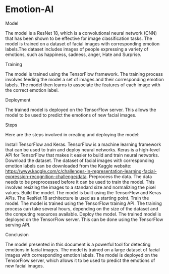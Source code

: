 # Emotion-AI
Model  

The model is a ResNet 18, which is a convolutional neural network (CNN) that has been shown to be effective for image classification tasks. The model is trained on a dataset of facial images with corresponding emotion labels.The dataset includes images of people expressing a variety of emotions, such as happiness, sadness, anger, Hate and Surprise.

Training

The model is trained using the TensorFlow framework. The training process involves feeding the model a set of images and their corresponding emotion labels. The model then learns to associate the features of each image with the correct emotion label.

Deployment

The trained model is deployed on the TensorFlow server. This allows the model to be used to predict the emotions of new facial images.

Steps

Here are the steps involved in creating and deploying the model:

Install TensorFlow and Keras. TensorFlow is a machine learning framework that can be used to train and deploy neural networks. Keras is a high-level API for TensorFlow that makes it easier to build and train neural networks.
Download the dataset. The dataset of facial images with corresponding emotion labels can be downloaded from the Kaggle website: https://www.kaggle.com/c/challenges-in-representation-learning-facial-expression-recognition-challenge/data.
Preprocess the data. The data needs to be preprocessed before it can be used to train the model. This involves resizing the images to a standard size and normalizing the pixel values.
Build the model. The model is built using the TensorFlow and Keras APIs. The ResNet 18 architecture is used as a starting point.
Train the model. The model is trained using the TensorFlow training API. The training process can take several hours, depending on the size of the dataset and the computing resources available.
Deploy the model. The trained model is deployed on the TensorFlow server. This can be done using the TensorFlow serving API.

Conclusion

The model presented in this document is a powerful tool for detecting emotions in facial images. The model is trained on a large dataset of facial images with corresponding emotion labels. The model is deployed on the TensorFlow server, which allows it to be used to predict the emotions of new facial images.
